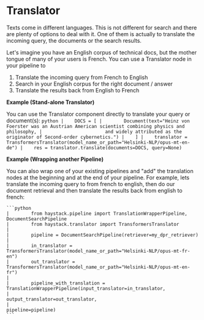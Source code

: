 <!---
title: "Translator"
metaTitle: "Translator"
metaDescription: ""
slug: "/docs/translator"
date: "2021-02-10"
id: "translatormd"
--->

# Translator

Texts come in different languages. This is not different for search and there are plenty of options to deal with it. 
One of them is actually to translate the incoming query, the documents or the search results. 

Let's imagine you have an English corpus of technical docs, but the mother tongue of many of your users is French. 
You can use a Translator node in your pipeline to
1. Translate the incoming query from French to English
2. Search in your English corpus for the right document / answer
3. Translate the results back from English to French

<div class="recommendation">

**Example (Stand-alone Translator)**

You can use the Translator component directly to translate your query or document(s): 
    ```python
    |    DOCS = [
    |        Document(text="Heinz von Foerster was an Austrian American scientist combining physics and philosophy,
    |                       and widely attributed as the originator of Second-order cybernetics.")
    |    ]
    |    translator = TransformersTranslator(model_name_or_path="Helsinki-NLP/opus-mt-en-de")
    |    res = translator.translate(documents=DOCS, query=None)
    ```

**Example (Wrapping another Pipeline)**

You can also wrap one of your existing pipelines and "add" the translation nodes at the beginning and at the end of your pipeline.
For example, lets translate the incoming query to from french to english, then do our document retrieval and then translate the results back from english to french:

    ```python
    |        from haystack.pipeline import TranslationWrapperPipeline, DocumentSearchPipeline
    |        from haystack.translator import TransformersTranslator
    |        
    |        pipeline = DocumentSearchPipeline(retriever=my_dpr_retriever)
    |        
    |        in_translator = TransformersTranslator(model_name_or_path="Helsinki-NLP/opus-mt-fr-en")
    |        out_translator = TransformersTranslator(model_name_or_path="Helsinki-NLP/opus-mt-en-fr")
    |        
    |        pipeline_with_translation = TranslationWrapperPipeline(input_translator=in_translator,
    |                                                               output_translator=out_translator,
    |                                                               pipeline=pipeline)
    ```


</div>
